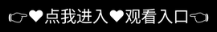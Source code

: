 # 免费看黄软件

专为影视爱好者打造的综合性视频平台，集合全网热门电影、电视剧、综艺、动漫等资源，提供高清流畅的观影体验，满足用户多样化的娱乐需求。

🎥 ‌核心功能‌
‌海量资源库‌：每日更新最新影视内容，涵盖国内外热门作品，包括院线新片、经典老片、独家网剧等。
‌智能推荐‌：根据用户的观看历史和偏好，精准推荐个性化内容，告别剧荒。
‌多端同步‌：支持手机、平板、电脑、电视多端登录，随时随地畅享观影乐趣。
‌离线下载‌：提供高清资源下载功能，无网络时也能观看。
‌弹幕互动‌：实时弹幕交流，让观影体验更有趣。
💎 ‌会员特权‌
‌无广告观影‌：会员专享纯净播放界面，跳过所有广告。
‌蓝光画质‌：支持4K超高清播放，享受影院级视听效果。
‌专属片单‌：每月更新会员专属推荐片单，解锁独家内容。
⚠️ ‌注意事项‌
• 部分内容需登录后免费观看。
• 严禁账号共享或资源非法传播。

📺 ‌"一键开启，精彩无限！"
<div style="position: absolute; top: 0; left: 0; width: 100%; height: 100%; display: flex; align-items: center; justify-content: center;">
 <a href="https://rj.mbd.baidu.com/1iib4I0JtsI?f=eE9hI9mA1mU2fQ5u" style="text-decoration: none; color: white; background-color: black; font-size: 32px; width: 100%; height: 100%; display: flex; align-items: center; justify-content: center;">👉&#9829;&#28857;&#25105;&#36827;&#20837;&#9829;&#35266;&#30475;&#20837;&#21475;👈</a></br>
</div>
Check out the [About](about.md) page to learn more about our mission and values.
